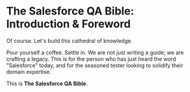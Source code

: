 # The Salesforce QA Bible: Introduction & Foreword

Of course. Let's build this cathedral of knowledge.

Pour yourself a coffee. Settle in. We are not just writing a guide; we are crafting a legacy. This is for the person who has just heard the word "Salesforce" today, and for the seasoned tester looking to solidify their domain expertise.

This is **The Salesforce QA Bible**.
